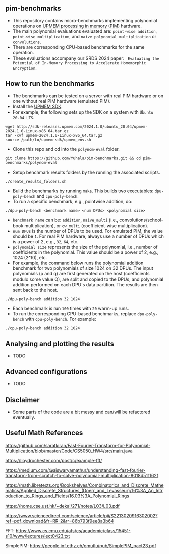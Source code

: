## pim-benchmarks
- This repository contains micro-benchmarks implementing polynomial operations on [ UPMEM processing in memory (PIM)](https://www.upmem.com/) hardware.
- The main polynomial evaluations evaluated are: `point-wise addition`, `point-wise multiplication`, and `naive polynomial multiplication` or `convolutions`.
- There are corresponding CPU-based benchmarks for the same operation.
- These evaluations accompany our SRDS 2024 paper: ` Evaluating the Potential of In-Memory Processing to Accelerate Homomorphic Encryption`.
  
## How to run the benchmarks
- The benchmarks can be tested on a server with real PIM hardware or on one without real PIM hardware (emulated PIM).
- Install the [UPMEM SDK](https://sdk.upmem.com/).
- For example, the following sets up the SDK on a system with `Ubuntu 20.04 LTS`.
```
wget http://sdk-releases.upmem.com/2024.1.0/ubuntu_20.04/upmem-2024.1.0-Linux-x86_64.tar.gz
tar -xvf upmem-2024.1.0-Linux-x86_64.tar.gz
source /path/to/upmem-sdk/upmem_env.sh
```
- Clone this repo and cd into the `polynom-eval` folder.
```
git clone https://github.com/Yuhala/pim-benchmarks.git && cd pim-benchmarks/polynom-eval
```
- Setup benchmark results folders by the running the associated scripts.
```
./create_results_folders.sh
```
- Build the benchmarks by running `make`. This builds two executables: `dpu-poly-bench` and `cpu-poly-bench`.
- To run a specific benchmark, e.g., pointwise addition, do:
```
./dpu-poly-bench <benchmark name> <num DPUs> <polynomial size>
```
- `benchmark name` can be: `addition`, `naive_multi` (i.e., convolutions/school-book multiplication), or `cw_multi` (coefficient-wise multiplication).
- `num DPUs` is the number of DPUs to be used. For emulated PIM, the value should be `1`. For real PIM hardware, always use a number of DPUs which is a power of 2, e.g., `32`, `64`, etc.
- `polynomial size` represents the size of the polynomial, i.e., number of coefficients in the polynomial. This value should be a power of 2, e.g., 1024 (2^10), etc.
- For example, the command below runs the polynomial addition benchmark for two polynomials of size 1024 on 32 DPUs. The input polynomials (p and q) are first generated on the host (coefficients modulo some value Q), are split and copied to the DPUs, and polynomial addition performed on each DPU's data partition. The results are then sent back to the host.
```
./dpu-poly-bench addition 32 1024
```
- Each benchmark is run `100` times with `20` warm-up runs.
- To run the corresponding CPU-based benchmarks, replace `dpu-poly-bench` with `cpu-poly-bench`. For example:
```
./cpu-poly-bench addition 32 1024
```

## Analysing and plotting the results
- TODO
## Advanced configurations
- TODO



## Disclaimer
- Some parts of the code are a bit messy and can/will be refactored eventually.


## Useful Math References

https://github.com/saratkiran/Fast-Fourier-Transform-for-Polynomial-Multiplication/blob/master/Code/CS5050_HW4/src/main.java

https://lloydrochester.com/post/c/example-fft/

https://medium.com/@aiswaryamathur/understanding-fast-fourier-transform-from-scratch-to-solve-polynomial-multiplication-8018d511162f

https://math.libretexts.org/Bookshelves/Combinatorics_and_Discrete_Mathematics/Applied_Discrete_Structures_(Doerr_and_Levasseur)/16%3A_An_Introduction_to_Rings_and_Fields/16.03%3A_Polynomial_Rings

https://home.cse.ust.hk/~dekai/271/notes/L03/L03.pdf

https://www.sciencedirect.com/science/article/pii/S2213020916302002?ref=pdf_download&fr=RR-2&rr=86b793f9ee8a3b64

FFT: https://www.cs.cmu.edu/afs/cs/academic/class/15451-s10/www/lectures/lect0423.txt

SimplePIM: https://people.inf.ethz.ch/omutlu/pub/SimplePIM_pact23.pdf